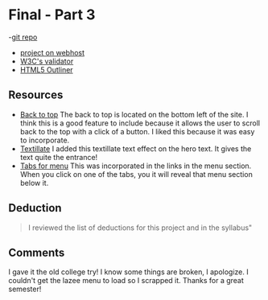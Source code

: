 # Final - Part 3
-[git repo](https://github.com/createlyn/project_final3_zahn_caitlyn)
- [project on webhost](http://www.createlyn.com/UF-projects/AW2/project_final3_zahn_caitlyn/index.html)
- [W3C's validator](https://validator.w3.org/nu/?doc=http%3A%2F%2Fwww.createlyn.com%2FUF-projects%2FAW2%2Fproject_final3_zahn_caitlyn%2Findex.html)
- [HTML5 Outliner](https://gsnedders.html5.org/outliner/process.py?url=http%3A%2F%2Fwww.createlyn.com%2FUF-projects%2FAW2%2Fproject_final3_zahn_caitlyn%2Findex.html)

## Resources
- [Back to top](https://codyhouse.co/gem/back-to-top)
The back to top is located on the bottom left of the site. I think this is a good feature to include because it allows the user to scroll back to the top with a click of a button. I liked this because it was easy to incorporate.
- [Textillate](http://textillate.js.org/)
I added this textillate text effect on the hero text. It gives the text quite the entrance!
- [Tabs for menu](https://www.w3schools.com/howto/howto_js_tabs.asp)
This was incorporated in the links in the menu section. When you click on one of the tabs, you it will reveal that menu section below it.

## Deduction
> I reviewed the list of deductions for this project and in the syllabus"

## Comments
I gave it the old college try! I know some things are broken, I apologize. I couldn't get the lazee menu to load so I scrapped it. Thanks for a great semester!
